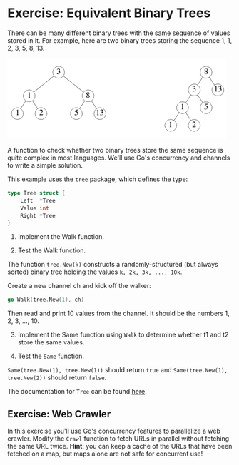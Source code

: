 # Exercise: Equivalent Binary Trees

There can be many different binary trees with the same sequence of values stored in it. For example, here are two binary trees storing the sequence 1, 1, 2, 3, 5, 8, 13.

![tree image](tree.png)

A function to check whether two binary trees store the same sequence is quite complex in most languages. We'll use Go's concurrency and channels to write a simple solution.

This example uses the `tree` package, which defines the type:

```go
type Tree struct {
    Left  *Tree
    Value int
    Right *Tree
}
```

1. Implement the Walk function.

2. Test the Walk function.

The function `tree.New(k)` constructs a randomly-structured (but always sorted) binary tree holding the values `k, 2k, 3k, ..., 10k`.

Create a new channel ch and kick off the walker:

```go
go Walk(tree.New(1), ch)
```

Then read and print 10 values from the channel. It should be the numbers 1, 2, 3, ..., 10.

3. Implement the Same function using `Walk` to determine whether t1 and t2 store the same values.

4. Test the `Same` function.

`Same(tree.New(1), tree.New(1))` should return `true` and `Same(tree.New(1), tree.New(2))` should return `false`.

The documentation for `Tree` can be found [here](https://godoc.org/golang.org/x/tour/tree#Tree).


## Exercise: Web Crawler

In this exercise you'll use Go's concurrency features to parallelize a web crawler.
Modify the `Crawl` function to fetch URLs in parallel without fetching the same URL twice.
**Hint**: you can keep a cache of the URLs that have been fetched on a map, but maps alone are not safe for concurrent use!